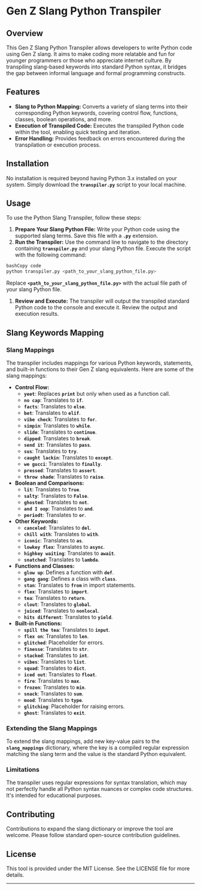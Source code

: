 # **Gen Z Slang Python Transpiler**

## **Overview**

This Gen Z Slang Python Transpiler allows developers to write Python code using Gen Z slang. It aims to make coding more relatable and fun for younger programmers or those who appreciate internet culture. By transpiling slang-based keywords into standard Python syntax, it bridges the gap between informal language and formal programming constructs.

## **Features**

- **Slang to Python Mapping:** Converts a variety of slang terms into their corresponding Python keywords, covering control flow, functions, classes, boolean operations, and more.
- **Execution of Transpiled Code:** Executes the transpiled Python code within the tool, enabling quick testing and iteration.
- **Error Handling:** Provides feedback on errors encountered during the transpilation or execution process.

## **Installation**

No installation is required beyond having Python 3.x installed on your system. Simply download the **`transpiler.py`** script to your local machine.

## **Usage**

To use the Python Slang Transpiler, follow these steps:

1. **Prepare Your Slang Python File:** Write your Python code using the supported slang terms. Save this file with a **`.py`** extension.
2. **Run the Transpiler:** Use the command line to navigate to the directory containing **`transpiler.py`** and your slang Python file. Execute the script with the following command:

```bash
bashCopy code
python transpiler.py <path_to_your_slang_python_file.py>

```

Replace **`<path_to_your_slang_python_file.py>`** with the actual file path of your slang Python file.

1. **Review and Execute:** The transpiler will output the transpiled standard Python code to the console and execute it. Review the output and execution results.

## **Slang Keywords Mapping**

### **Slang Mappings**

The transpiler includes mappings for various Python keywords, statements, and built-in functions to their Gen Z slang equivalents. Here are some of the slang mappings:

- **Control Flow:**
    - **`yeet`**: Replaces **`print`** but only when used as a function call.
    - **`no cap`**: Translates to **`if`**.
    - **`facts`**: Translates to **`else`**.
    - **`bet`**: Translates to **`elif`**.
    - **`vibe check`**: Translates to **`for`**.
    - **`simpin`**: Translates to **`while`**.
    - **`slide`**: Translates to **`continue`**.
    - **`dipped`**: Translates to **`break`**.
    - **`send it`**: Translates to **`pass`**.
    - **`sus`**: Translates to **`try`**.
    - **`caught lackin`**: Translates to **`except`**.
    - **`we gucci`**: Translates to **`finally`**.
    - **`pressed`**: Translates to **`assert`**.
    - **`throw shade`**: Translates to **`raise`**.
- **Boolean and Comparisons:**
    - **`lit`**: Translates to **`True`**.
    - **`salty`**: Translates to **`False`**.
    - **`ghosted`**: Translates to **`not`**.
    - **`and I oop`**: Translates to **`and`**.
    - **`periodt`**: Translates to **`or`**.
- **Other Keywords:**
    - **`canceled`**: Translates to **`del`**.
    - **`chill with`**: Translates to **`with`**.
    - **`iconic`**: Translates to **`as`**.
    - **`lowkey flex`**: Translates to **`async`**.
    - **`highkey waiting`**: Translates to **`await`**.
    - **`snatched`**: Translates to **`lambda`**.
- **Functions and Classes:**
    - **`glow up`**: Defines a function with **`def`**.
    - **`gang gang`**: Defines a class with **`class`**.
    - **`stan`**: Translates to **`from`** in import statements.
    - **`flex`**: Translates to **`import`**.
    - **`tea`**: Translates to **`return`**.
    - **`clout`**: Translates to **`global`**.
    - **`juiced`**: Translates to **`nonlocal`**.
    - **`hits different`**: Translates to **`yield`**.
- **Built-in Functions:**
    - **`spill the tea`**: Translates to **`input`**.
    - **`flex on`**: Translates to **`len`**.
    - **`glitched`**: Placeholder for errors.
    - **`finesse`**: Translates to **`str`**.
    - **`stacked`**: Translates to **`int`**.
    - **`vibes`**: Translates to **`list`**.
    - **`squad`**: Translates to **`dict`**.
    - **`iced out`**: Translates to **`float`**.
    - **`fire`**: Translates to **`max`**.
    - **`frozen`**: Translates to **`min`**.
    - **`snack`**: Translates to **`sum`**.
    - **`mood`**: Translates to **`type`**.
    - **`glitching`**: Placeholder for raising errors.
    - **`ghost`**: Translates to **`exit`**.

### **Extending the Slang Mappings**

To extend the slang mappings, add new key-value pairs to the **`slang_mappings`** dictionary, where the key is a compiled regular expression matching the slang term and the value is the standard Python equivalent.

### **Limitations**

The transpiler uses regular expressions for syntax translation, which may not perfectly handle all Python syntax nuances or complex code structures. It's intended for educational purposes.

## **Contributing**

Contributions to expand the slang dictionary or improve the tool are welcome. Please follow standard open-source contribution guidelines.


## **License**

This tool is provided under the MIT License. See the LICENSE file for more details.

---